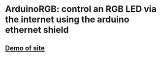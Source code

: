 # ArduinoRGB: control an RGB LED via the internet using the arduino ethernet shield

## [Demo of site](https://zfauser.github.io/Arduino-Ethernet-RGB/)
